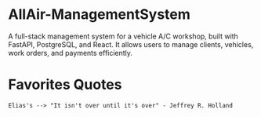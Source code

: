 # AllAir-ManagementSystem

A full-stack management system for a vehicle A/C workshop, built with FastAPI, PostgreSQL, and React. It allows users to manage clients, vehicles, work orders, and payments efficiently.

# Favorites Quotes

    Elias's --> "It isn't over until it's over" - Jeffrey R. Holland
